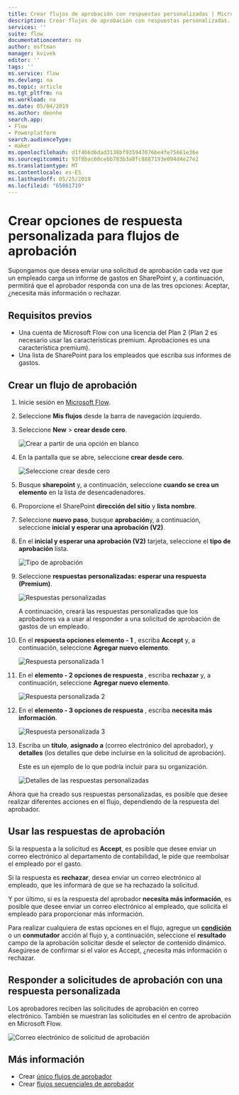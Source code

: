 ```yaml
---
title: Crear flujos de aprobación con respuestas personalizadas | Microsoft Docs
description: Crear flujos de aprobación con respuestas personalizadas.
services: ''
suite: flow
documentationcenter: na
author: msftman
manager: kvivek
editor: ''
tags: ''
ms.service: flow
ms.devlang: na
ms.topic: article
ms.tgt_pltfrm: na
ms.workload: na
ms.date: 05/04/2019
ms.author: deonhe
search.app:
- Flow
- Powerplatform
search.audienceType:
- maker
ms.openlocfilehash: d1f4b6d6dad3138bf935947076be4fe75661e36e
ms.sourcegitcommit: 93f8bac60cebb783b3a8fc8887193e094d4e27e2
ms.translationtype: MT
ms.contentlocale: es-ES
ms.lasthandoff: 05/25/2019
ms.locfileid: "65061719"
---
```

# <a name="create-custom-response-options-for-approval-flows"></a>Crear opciones de respuesta personalizada para flujos de aprobación

Supongamos que desea enviar una solicitud de aprobación cada vez que un empleado carga un informe de gastos en SharePoint y, a continuación, permitirá que el aprobador responda con una de las tres opciones: Aceptar, ¿necesita más información o rechazar.


## <a name="prerequisites"></a>Requisitos previos

- Una cuenta de Microsoft Flow con una licencia del Plan 2 (Plan 2 es necesario usar las características premium. Aprobaciones es una característica premium).
- Una lista de SharePoint para los empleados que escriba sus informes de gastos.

## <a name="create-approval-flow"></a>Crear un flujo de aprobación
1. Inicie sesión en [Microsoft Flow](https://flow.microsoft.com).
1. Seleccione **Mis flujos** desde la barra de navegación izquierdo.
1. Seleccione **New** > **crear desde cero**.

    ![Crear a partir de una opción en blanco](media/create-approval-response-options/create-approval-response-options.png)

1. En la pantalla que se abre, seleccione **crear desde cero**. 

    ![Seleccione crear desde cero](media/create-approval-response-options/create-from-blank.png)

1. Busque **sharepoint** y, a continuación, seleccione **cuando se crea un elemento** en la lista de desencadenadores. 

1. Proporcione el SharePoint **dirección del sitio** y **lista nombre**. 

1. Seleccione **nuevo paso**, busque **aprobación**y, a continuación, seleccione **inicial y esperar una aprobación (V2)**.

1. En el **inicial y esperar una aprobación (V2)** tarjeta, seleccione el **tipo de aprobación** lista.

    ![Tipo de aprobación](media/create-approval-response-options/select-approval-type.png)

1. Seleccione **respuestas personalizadas: esperar una respuesta (Premium)**.

    ![Respuestas personalizadas](media/create-approval-response-options/select-custom-responses.png)

    A continuación, creará las respuestas personalizadas que los aprobadores va a usar al responder a una solicitud de aprobación de gastos de un empleado.


1. En el **respuesta opciones elemento - 1** , escriba **Accept** y, a continuación, seleccione **Agregar nuevo elemento**. 

    ![Respuesta personalizada 1](media/create-approval-response-options/enter-response-1.png)

1. En el **elemento - 2 opciones de respuesta** , escriba **rechazar** y, a continuación, seleccione **Agregar nuevo elemento**.

    ![Respuesta personalizada 2](media/create-approval-response-options/enter-response-2.png)

1. En el **elemento - 3 opciones de respuesta** , escriba **necesita más información**.

    ![Respuesta personalizada 3](media/create-approval-response-options/enter-response-3.png)   
    

1. Escriba un **título**, **asignado a** (correo electrónico del aprobador), y **detalles** (los detalles que debe incluirse en la solicitud de aprobación).

    Este es un ejemplo de lo que podría incluir para su organización.

    ![Detalles de las respuestas personalizadas](media/create-approval-response-options/enter-title-assigned-to-details.png)


Ahora que ha creado sus respuestas personalizadas, es posible que desee realizar diferentes acciones en el flujo, dependiendo de la respuesta del aprobador.


## <a name="use-approval-responses"></a>Usar las respuestas de aprobación 

Si la respuesta a la solicitud es **Accept**, es posible que desee enviar un correo electrónico al departamento de contabilidad, le pide que reembolsar el empleado por el gasto. 

Si la respuesta es **rechazar**, desea enviar un correo electrónico al empleado, que les informará de que se ha rechazado la solicitud.

Y por último, si es la respuesta del aprobador **necesita más información**, es posible que desee enviar un correo electrónico al empleado, que solicita el empleado para proporcionar más información.

Para realizar cualquiera de estas opciones en el flujo, agregue un [ **condición** ](add-condition.md) o un **conmutador** acción al flujo y, a continuación, seleccione el **resultado** campo de la aprobación solicitar desde el selector de contenido dinámico. Asegúrese de confirmar si el valor es Accept, ¿necesita más información o rechazar.

## <a name="respond-to-approval-requests-with-a-custom-response"></a>Responder a solicitudes de aprobación con una respuesta personalizada

Los aprobadores reciben las solicitudes de aprobación en correo electrónico. También se muestran las solicitudes en el centro de aprobación en Microsoft Flow. 

![Correo electrónico de solicitud de aprobación](media/create-approval-response-options/approval-request-email.png)

## <a name="learn-more"></a>Más información
- Crear [único flujos de aprobador](modern-approvals.md)
- Crear [flujos secuenciales de aprobador](sequential-modern-approvals.md)
